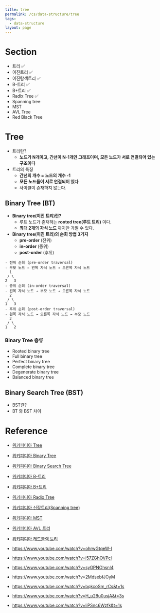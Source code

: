 ```yaml
---
title: tree
permalink: /cs/data-structure/tree
tags:
  - data-structure
layout: page
---
```


# Section

- 트리 ✅
- 이진트리 ✅
- 이진탐색트리 ✅
- B-트리 ✅
- B+트리 ✅
- Radix Tree ✅
- Spanning tree
- MST
- AVL Tree
- Red Black Tree

# Tree

- 트리란?
	- **노드가 N개이고, 간선이 N-1개인 그래프이며, 모든 노드가 서로 연결되어 있는 구조이다**
- 트리의 특징
	- **간선의 개수 = 노드의 개수 -1** 
	- **모든 노드들이 서로 연결되어 있다** 
	- 사이클이 존재하지 않는다.

## Binary Tree (BT)

- **Binary tree(이진 트리)란?** 
	- 루트 노드가 존재하는 **rooted tree(루트 트리)** 이다.
	- **최대 2개의 자식 노드** 까지만 가질 수 있다.
- **Binary tree(이진 트리)의 순회 방법 3가지** 
	- **pre-order** (전위)
	- **in-order** (중위)
	- **post-order** (후위)

```
- 전위 순회 (pre-order traversal)
- 부모 노드 → 왼쪽 자식 노드 → 오른쪽 자식 노드
  1
 / \
2   3
- 중위 순회 (in-order traversal)
- 왼쪽 자식 노드 → 부모 노드 → 오른쪽 자식 노드
  2
 / \
1   3
- 후위 순회 (post-order traversal)
- 왼쪽 자식 노드 → 오른쪽 자식 노드 → 부모 노드
  3
 / \
1   2
```

### Binary Tree 종류

- Rooted binary tree
- Full binary tree
- Perfect binary tree
- Complete binary tree
- Degenerate binary tree
- Balanced binary tree


## Binary Search Tree (BST)

- BST란?
- BT 와 BST 차이



# Reference

- [위키피디아 Tree](https://en.wikipedia.org/wiki/Tree_(abstract_data_type)) 
- [위키피디아 Binary Tree](https://en.wikipedia.org/wiki/Binary_tree) 
- [위키피디아 Binary Search Tree](https://en.wikipedia.org/wiki/Binary_search_tree) 
- [위키피디아 B-트리](https://en.wikipedia.org/wiki/B-tree) 
- [위키피디아 B+트리](https://en.wikipedia.org/wiki/B%2B_tree) 
- [위키피디아 Radix Tree](https://en.wikipedia.org/wiki/Radix_tree)
- [위키피디아 신장트리(Spanning tree)](https://en.wikipedia.org/wiki/Spanning_tree) 
- [위키피디아 MST](https://en.wikipedia.org/wiki/Minimum_spanning_tree) 
- [위키피디아 AVL 트리](https://en.wikipedia.org/wiki/AVL_tree) 
- [위키피디아 레드블랙 트리](https://en.wikipedia.org/wiki/Red%E2%80%93black_tree) 

- https://www.youtube.com/watch?v=ohrwGtqeW-I
- https://www.youtube.com/watch?v=i57ZGhOVPcI
- https://www.youtube.com/watch?v=syGPNOhsnI4
- https://www.youtube.com/watch?v=2MdsebfJOyM
- https://www.youtube.com/watch?v=bqkcoSm_rCs&t=1s
- https://www.youtube.com/watch?v=H_u28u0usjA&t=3s
- https://www.youtube.com/watch?v=liPSnc6Wzfk&t=1s

